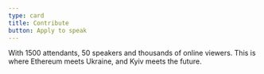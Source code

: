 ```yaml
---
type: card
title: Contribute
button: Apply to speak
---
```

With 1500 attendants, 50 speakers and thousands of online viewers. This is where Ethereum meets Ukraine, and Kyiv meets the future.